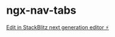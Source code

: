 # ngx-nav-tabs

[Edit in StackBlitz next generation editor ⚡️](https://stackblitz.com/~/github.com/elliottregan/ngx-nav-tabs)